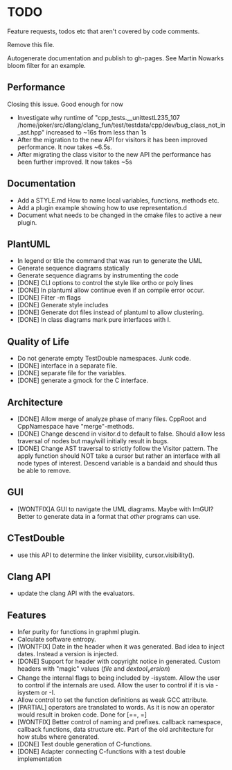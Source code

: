# TODO
Feature requests, todos etc that aren't covered by code comments.

Remove this file.

Autogenerate documentation and publish to gh-pages. See Martin Nowarks bloom filter for an example.

## Performance
Closing this issue. Good enough for now

 - Investigate why runtime of "cpp_tests.__unittestL235_107 /home/joker/src/dlang/clang_fun/test/testdata/cpp/dev/bug_class_not_in_ast.hpp"
   increased to ~16s from less than 1s
 - After the migration to the new API for visitors it has been improved
   performance.
   It now takes ~6.5s.
 - After migrating the class visitor to the new API the performance has been
   further improved.
   It now takes ~5s

## Documentation
 - Add a STYLE.md
     How to name local variables, functions, methods etc.
 - Add a plugin example showing how to use representation.d
 - Document what needs to be changed in the cmake files to active a new plugin.

## PlantUML
 - In legend or title the command that was run to generate the UML
 - Generate sequence diagrams statically
 - Generate sequence diagrams by instrumenting the code
 - [DONE] CLI options to control the style like ortho or poly lines
 - [DONE] In plantuml allow continue even if an compile error occur.
 - [DONE] Filter -m flags
 - [DONE] Generate style includes
 - [DONE] Generate dot files instead of plantuml to allow clustering.
 - [DONE] In class diagrams mark pure interfaces with I.

## Quality of Life
 - Do not generate empty TestDouble namespaces. Junk code.
 - [DONE] interface in a separate file.
 - [DONE] separate file for the variables.
 - [DONE] generate a gmock for the C interface.

## Architecture
 - [DONE] Allow merge of analyze phase of many files.
    CppRoot and CppNamespace have "merge"-methods.
 - [DONE] Change descend in visitor.d to default to false. Should allow less traversal
   of nodes but may/will initially result in bugs.
 - [DONE] Change AST traversal to strictly follow the Visitor pattern. The apply
   function should NOT take a cursor but rather an interface with all node
   types of interest. Descend variable is a bandaid and should thus be able to
   remove.

## GUI
 - [WONTFIX]A GUI to navigate the UML diagrams. Maybe with ImGUI?
    Better to generate data in a format that _other_ programs can use.

## CTestDouble
 - use this API to determine the linker visibility, cursor.visibility().

## Clang API
 - update the clang API with the evaluators.

## Features
 - Infer purity for functions in graphml plugin.
 - Calculate software entropy.
 - [WONTFIX] Date in the header when it was generated.
    Bad idea to inject dates. Instead a version is injected.
 - [DONE] Support for header with copyright notice in generated.
    Custom headers with "magic" values ($file$ and $dextool_version$)
 - Change the internal flags to being included by -isystem.
    Allow the user to control if the internals are used.
    Allow the user to control if it is via -isystem or -I.
 - Allow control to set the function definitions as weak GCC attribute.
 - [PARTIAL] operators are translated to words. As it is now an operator would
   result in broken code.
   Done for [==, =]
 - [WONTFIX] Better control of naming and prefixes. callback namespace, callback
   functions, data structure etc.
   Part of the old architecture for how stubs where generated.
 - [DONE] Test double generation of C-functions.
 - [DONE] Adapter connecting C-functions with a test double implementation

